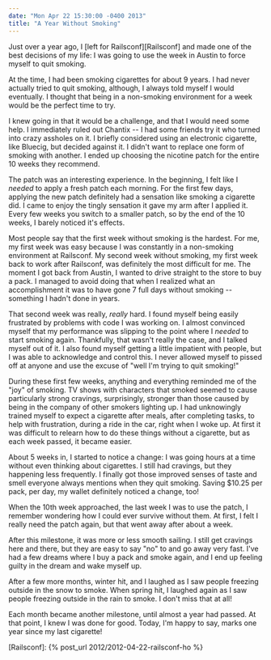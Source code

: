 ```yaml
---
date: "Mon Apr 22 15:30:00 -0400 2013"
title: "A Year Without Smoking"
---
```


Just over a year ago, I [left for Railsconf][Railsconf] and
made one of the best decisions of my life: I was going to use the week in
Austin to force myself to quit smoking.

At the time, I had been smoking cigarettes for about 9 years. I had never
actually tried to quit smoking, although, I always told myself I would
eventually. I thought that being in a non-smoking environment for a week would
be the perfect time to try.

I knew going in that it would be a challenge, and that I would need some help.
I immediately ruled out Chantix -- I had some friends try it who turned into
crazy assholes on it. I briefly considered using an electronic cigarette, like
Bluecig, but decided against it. I didn't want to replace one form of smoking
with another. I ended up choosing the nicotine patch for the entire 10 weeks
they recommend.

The patch was an interesting experience. In the beginning, I felt like I
_needed_ to apply a fresh patch each morning. For the first few days, applying
the new patch definitely had a sensation like smoking a cigarette did. I came
to enjoy the tingly sensation it gave my arm after I applied it. Every few
weeks you switch to a smaller patch, so by the end of the 10 weeks, I barely
noticed it's effects.

Most people say that the first week without smoking is the hardest. For me, my
first week was easy because I was constantly in a non-smoking environment at
Railsconf. My second week without smoking, my first week back to work after
Railsconf, was definitely the most difficult for me. The moment I got back
from Austin, I wanted to drive straight to the store to buy a pack. I managed
to avoid doing that when I realized what an accomplishment it was to have gone
7 full days without smoking -- something I hadn't done in years.

That second week was really, _really_ hard. I found myself being easily
frustrated by problems with code I was working on. I almost convinced myself
that my performance was slipping to the point where I _needed_ to start
smoking again. Thankfully, that wasn't really the case, and I talked myself
out of it. I also found myself getting a little impatient with people, but I
was able to acknowledge and control this. I never allowed myself to pissed off
at anyone and use the excuse of "well I'm trying to quit smoking!"

During these first few weeks, anything and everything reminded me of the "joy"
of smoking. TV shows with characters that smoked seemed to cause particularly
strong cravings, surprisingly, stronger than those caused by being in the
company of other smokers lighting up. I had unknowingly trained myself to
expect a cigarette after meals, after completing tasks, to help with
frustration, during a ride in the car, right when I woke up. At first it was
difficult to relearn how to do these things without a cigarette, but as each
week passed, it became easier.

About 5 weeks in, I started to notice a change: I was going hours at a time
without even thinking about cigarettes. I still had cravings, but they
happening less frequently. I finally got those improved senses of taste and
smell everyone always mentions when they quit smoking. Saving $10.25 per pack,
per day, my wallet definitely noticed a change, too!

When the 10th week approached, the last week I was to use the patch, I
remember wondering how I could ever survive without them. At first, I felt I
really need the patch again, but that went away after about a week.

After this milestone, it was more or less smooth sailing. I still get cravings
here and there, but they are easy to say "no" to and go away very fast. I've
had a few dreams where I buy a pack and smoke again, and I end up feeling
guilty in the dream and wake myself up.

After a few more months, winter hit, and I laughed as I saw people freezing
outside in the snow to smoke. When spring hit, I laughed again as I saw people
freezing outside in the rain to smoke. I don't miss that at all!

Each month became another milestone, until almost a year had passed. At that
point, I knew I was done for good. Today, I'm happy to say, marks one year
since my last cigarette!

[Railsconf]: {% post_url 2012/2012-04-22-railsconf-ho %}
